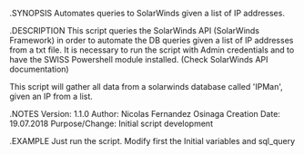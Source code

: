 
.SYNOPSIS
 Automates queries to SolarWinds given a list of IP addresses.

.DESCRIPTION
 This script queries the SolarWinds API (SolarWinds Framework) in order to automate the DB queries 
 given a list of IP addresses from a txt file.
 It is necessary to run the script with Admin credentials and to have the SWISS Powershell module 
 installed. (Check SolarWinds API documentation)

 This script will gather all data from a solarwinds database called 'IPMan', given an IP from a list.

.NOTES
  Version:        1.1.0
   Author:        Nicolas Fernandez Osinaga
  Creation Date:  19.07.2018
  Purpose/Change: Initial script development

.EXAMPLE
  Just run the script.
  Modify first the Initial variables and sql_query
